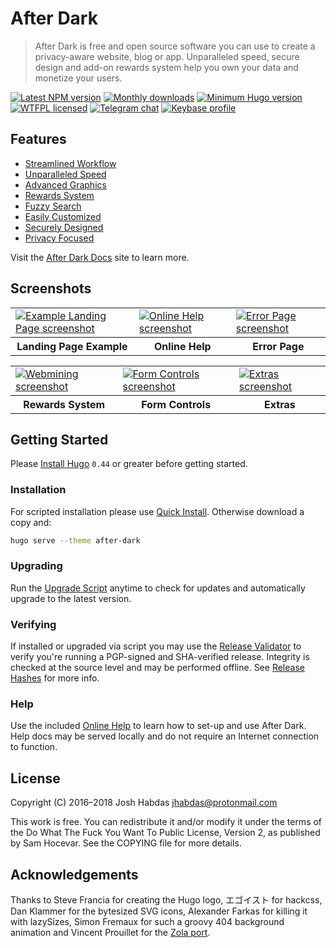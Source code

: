 # After Dark

> After Dark is free and open source software you can use to create a privacy-aware website, blog or app. Unparalleled speed, secure design and add-on rewards system help you own your data and monetize your users.

[![Latest NPM version](https://img.shields.io/npm/v/after-dark.svg?style=flat-square)](https://www.npmjs.com/package/after-dark)
[![Monthly downloads](https://img.shields.io/npm/dm/after-dark.svg?style=flat-square)](https://www.npmjs.com/package/after-dark)
[![Minimum Hugo version](https://img.shields.io/badge/hugo->%3D%200.44-FF4088.svg?style=flat-square)](https://gohugo.io)
[![WTFPL licensed](https://img.shields.io/npm/l/after-dark.svg?style=flat-square&longCache=true)](https://git.habd.as/comfusion/after-dark/src/branch/master/COPYING)
[![Telegram chat](https://img.shields.io/badge/chat-telegram-32AFED.svg?style=flat-square&longCache=true)](https://t.me/comfusion)
[![Keybase profile](https://img.shields.io/badge/pm-keybase-4c8eff.svg?style=flat-square&longCache=true)](https://keybase.io/jhabdas)

## Features

- [Streamlined Workflow](https://after-dark.habd.as/#feature-workflow)
- [Unparalleled Speed](https://after-dark.habd.as/#feature-speed)
- [Advanced Graphics](https://after-dark.habd.as/#feature-graphics)
- [Rewards System](https://after-dark.habd.as/#feature-rewards)
- [Fuzzy Search](https://after-dark.habd.as/#feature-search)
- [Easily Customized](https://after-dark.habd.as/#feature-customize)
- [Securely Designed](https://after-dark.habd.as/#feature-security)
- [Privacy Focused](https://after-dark.habd.as/#feature-privacy)

Visit the [After Dark Docs](https://after-dark.habd.as) site to learn more.

## Screenshots

<table role="presentation">
  <tr>
    <td>
      <a target="_blank" href="https://after-dark.habd.as/images/screenshots/example-landing-page-fs8.png">
        <img alt="Example Landing Page screenshot" src="https://after-dark.habd.as/images/screenshots/example-landing-page-fs8.png">
      </a>
    </td>
    <td>
      <a target="_blank" href="https://after-dark.habd.as/images/screenshots/feature-online-help-fs8.png">
        <img alt="Online Help screenshot" src="https://after-dark.habd.as/images/screenshots/feature-online-help-fs8.png">
      </a>
    </td>
    <td>
      <a target="_blank" href="https://after-dark.habd.as/images/screenshots/feature-error-page-fs8.png">
        <img alt="Error Page screenshot" src="https://after-dark.habd.as/images/screenshots/feature-error-page-fs8.png">
      </a>
    </td>
  </tr>
  <tr>
    <th scope="col">Landing Page Example</th>
    <th scope="col">Online Help</th>
    <th scope="col">Error Page</th>
  </tr>
</table>

<table role="presentation">
  <tr>
    <td>
      <a target="_blank" href="https://after-dark.habd.as/images/screenshots/module-toxic-swamp-fs8.png">
        <img alt="Webmining screenshot" src="https://after-dark.habd.as/images/screenshots/module-toxic-swamp-fs8.png">
      </a>
    </td>
    <td>
      <a target="_blank" href="https://after-dark.habd.as/images/screenshots/shortcode-button-fs8.png">
        <img alt="Form Controls screenshot" src="https://after-dark.habd.as/images/screenshots/shortcode-button-fs8.png">
      </a>
    </td>
    <td>
      <a target="_blank" href="https://after-dark.habd.as/images/screenshots/extra-high-tea-fs8.png">
        <img alt="Extras screenshot" src="https://after-dark.habd.as/images/screenshots/extra-high-tea-fs8.png">
      </a>
    </td>
  </tr>
  <tr>
    <th scope="col">Rewards System</th>
    <th scope="col">Form Controls</th>
    <th scope="col">Extras</th>
  </tr>
</table>

## Getting Started

Please [Install Hugo](https://gohugo.io/getting-started/installing) `0.44` or greater before getting started.

### Installation

For scripted installation please use [Quick Install](https://after-dark.habd.as/feature/quick-install/). Otherwise download a copy and:

```sh
hugo serve --theme after-dark
```

### Upgrading

Run the [Upgrade Script](https://after-dark.habd.as/feature/upgrade-script/) anytime to check for updates and automatically upgrade to the latest version.

### Verifying

If installed or upgraded via script you may use the [Release Validator](https://after-dark.habd.as/validate/) to verify you're running a PGP-signed and SHA-verified release. Integrity is checked at the source level and may be performed offline. See [Release Hashes](https://after-dark.habd.as/feature/release-hashes/) for more info.

### Help

Use the included [Online Help](https://after-dark.habd.as/feature/online-help/) to learn how to set-up and use After Dark. Help docs may be served locally and do not require an Internet connection to function.

## License

Copyright (C) 2016–2018 Josh Habdas <jhabdas@protonmail.com>

This work is free. You can redistribute it and/or modify it under the
terms of the Do What The Fuck You Want To Public License, Version 2,
as published by Sam Hocevar. See the COPYING file for more details.

## Acknowledgements

Thanks to Steve Francia for creating the Hugo logo, エゴイスト for hackcss, Dan Klammer for the bytesized SVG icons, Alexander Farkas for killing it with lazySizes, Simon Fremaux for such a groovy 404 background animation and Vincent Prouillet for the [Zola port](https://www.getzola.org/themes/after-dark/).
